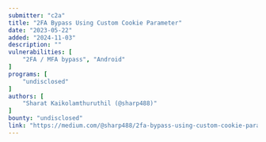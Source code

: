 ```yaml
---
submitter: "c2a"
title: "2FA Bypass Using Custom Cookie Parameter"
date: "2023-05-22"
added: "2024-11-03"
description: ""
vulnerabilities: [
    "2FA / MFA bypass", "Android"
]
programs: [
    "undisclosed"
]
authors: [
    "Sharat Kaikolamthuruthil (@sharp488)"
]
bounty: "undisclosed"
link: "https://medium.com/@sharp488/2fa-bypass-using-custom-cookie-parameter-cb270c8557d2"
---
```




